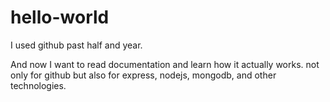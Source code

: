 # hello-world

I used github past half and year.

And now I want to read documentation and learn how it actually works.
not only for github but also for express, nodejs, mongodb, and other technologies.
